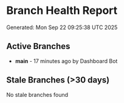 # Branch Health Report
Generated: Mon Sep 22 09:25:38 UTC 2025

## Active Branches
- **main** - 17 minutes ago by Dashboard Bot

## Stale Branches (>30 days)
No stale branches found
